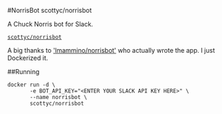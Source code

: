 #NorrisBot
scottyc/norrisbot

A Chuck Norris bot for Slack.

[`scottyc/norrisbot`](https://registry.hub.docker.com/u/scottyc/norrisbot/)

A big thanks to ['lmammino/norrisbot'](https://github.com/lmammino/norrisbot/) who actually wrote the app. I just Dockerized it.

##Running
```
docker run -d \ 
       -e BOT_API_KEY="<ENTER YOUR SLACK API KEY HERE>" \ 
       --name norrisbot \  
       scottyc/norrisbot
```